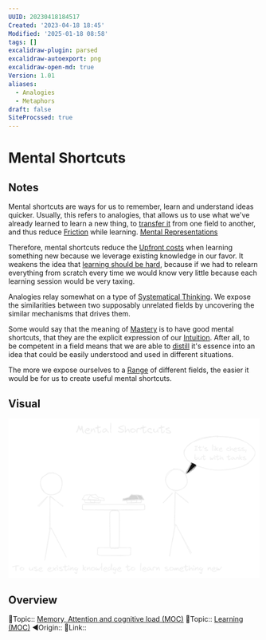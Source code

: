 ```yaml
---
UUID: 20230418184517
Created: '2023-04-18 18:45'
Modified: '2025-01-18 08:58'
tags: []
excalidraw-plugin: parsed
excalidraw-autoexport: png
excalidraw-open-md: true
Version: 1.01
aliases:
  - Analogies
  - Metaphors
draft: false
SiteProcssed: true
---
```


# Mental Shortcuts

## Notes

Mental shortcuts are ways for us to remember, learn and understand ideas quicker.
Usually, this refers to analogies, that allows us to use what we've already learned to learn a new thing, to [transfer it](/notes/transferred-learning.md) from one field to another, and thus reduce [Friction](/notes/friction.md) while learning. [Mental Representations](/notes/mental-representations.md)

Therefore, mental shortcuts reduce the [Upfront costs](/notes/upfront-costs.md) when learning something new because we leverage existing knowledge in our favor. It weakens the idea that [learning should be hard](/notes/learning-should-be-hard.md), because if we had to relearn everything from scratch every time we would know very little because each learning session would be very taxing.

Analogies relay somewhat on a type of [Systematical Thinking](/notes/systematical-thinking.md). We expose the similarities between two supposably unrelated fields by uncovering the similar mechanisms that drives them.

Some would say that the meaning of [Mastery](/notes/mastery.md) is to have good mental shortcuts, that they are the explicit expression of our [Intuition](/notes/intuition.md). After all, to be competent in a field means that we are able to [distill](/notes/distillment.md) it's essence into an idea that could be easily understood and used in different situations.

The more we expose ourselves to a [Range](/notes/breath-beats-depth.md) of different fields, the easier it would be for us to create useful mental shortcuts.

## Visual

![Mental Shortcuts.webp](/notes/mental-shortcuts.webp)
## Overview
🔼Topic:: [Memory, Attention and cognitive load (MOC)](/mocs/memory-attention-and-cognitive-load-moc.md)
🔼Topic:: [Learning (MOC)](/mocs/learning-moc.md)
◀Origin::
🔗Link::

